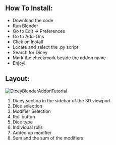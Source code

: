 ## How To Install:

- Download the code
- Run Blender
- Go to Edit -> Preferences
- Go to Add-Ons
- Click on Install
- Locate and select the .py script
- Search for Dicey
- Mark the checkmark beside the addon name
- Enjoy!

## Layout:
![DiceyBlenderAddonTutorial](https://user-images.githubusercontent.com/61537549/184713400-169d5eb6-4afb-4925-917f-a27fb11dc5ed.png)

1. Dicey section in the sidebar of the 3D viewport
2. Dice selection
3. Modifier Selection
4. Roll button
5. Dice type
6. Individual rolls
7. Added up modifier
8. Sum and the sum of the modifiers
